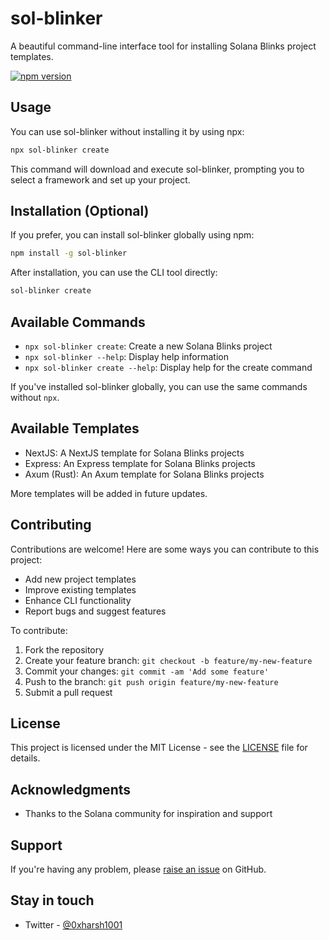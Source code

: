 # sol-blinker

A beautiful command-line interface tool for installing Solana Blinks project templates.

[![npm version](https://img.shields.io/npm/v/sol-blinker.svg)](https://www.npmjs.com/package/sol-blinker)

## Usage

You can use sol-blinker without installing it by using npx:

```bash
npx sol-blinker create
```

This command will download and execute sol-blinker, prompting you to select a framework and set up your project.

## Installation (Optional)

If you prefer, you can install sol-blinker globally using npm:

```bash
npm install -g sol-blinker
```

After installation, you can use the CLI tool directly:

```bash
sol-blinker create
```

## Available Commands

- `npx sol-blinker create`: Create a new Solana Blinks project
- `npx sol-blinker --help`: Display help information
- `npx sol-blinker create --help`: Display help for the create command

If you've installed sol-blinker globally, you can use the same commands without `npx`.

## Available Templates

- NextJS: A NextJS template for Solana Blinks projects
- Express: An Express template for Solana Blinks projects
- Axum (Rust): An Axum template for Solana Blinks projects

More templates will be added in future updates.

## Contributing

Contributions are welcome! Here are some ways you can contribute to this project:

- Add new project templates
- Improve existing templates
- Enhance CLI functionality
- Report bugs and suggest features

To contribute:

1. Fork the repository
2. Create your feature branch: `git checkout -b feature/my-new-feature`
3. Commit your changes: `git commit -am 'Add some feature'`
4. Push to the branch: `git push origin feature/my-new-feature`
5. Submit a pull request

## License

This project is licensed under the MIT License - see the [LICENSE](LICENSE) file for details.

## Acknowledgments

- Thanks to the Solana community for inspiration and support

## Support

If you're having any problem, please [raise an issue](https://github.com/Open-Sorcerer/sol-blinker/issues/new) on GitHub.

## Stay in touch

- Twitter - [@0xharsh1001](https://x.com/0xharsh1001)
